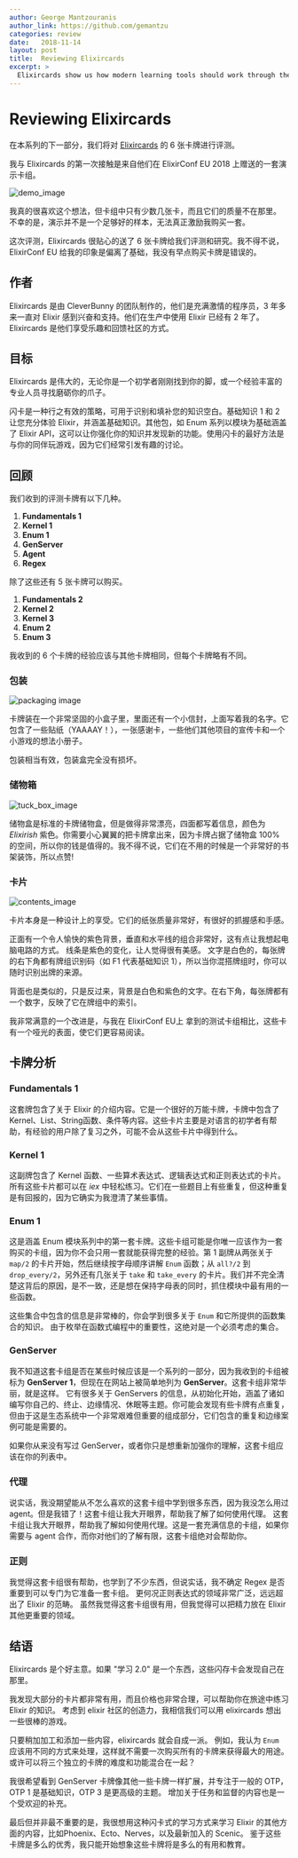 ```yaml
---
author: George Mantzouranis
author_link: https://github.com/gemantzu
categories: review
date:   2018-11-14
layout: post
title:  Reviewing Elixircards
excerpt: >
  Elixircards show us how modern learning tools should work through their Elixir Decks.
---
```


# Reviewing Elixircards

在本系列的下一部分，我们将对 [Elixircards](https://elixircards.co.uk/) 的 6 张卡牌进行评测。

我与 Elixircards 的第一次接触是来自他们在 ElixirConf EU 2018 上赠送的一套演示卡组。

![demo_image](https://user-images.githubusercontent.com/4966172/46304306-f7634d00-c5b6-11e8-9906-72ab1e24b00a.jpg)

我真的很喜欢这个想法，但卡组中只有少数几张卡，而且它们的质量不在那里。 不幸的是，演示并不是一个足够好的样本，无法真正激励我购买一套。

这次评测，Elixircards 很贴心的送了 6 张卡牌给我们评测和研究。我不得不说，ElixirConf EU 给我的印象是偏离了基础，我没有早点购买卡牌是错误的。

## 作者

Elixircards 是由 CleverBunny 的团队制作的，他们是充满激情的程序员，3 年多来一直对 Elixir 感到兴奋和支持。他们在生产中使用 Elixir 已经有 2 年了。Elixircards 是他们享受乐趣和回馈社区的方式。

## 目标

Elixircards 是伟大的，无论你是一个初学者刚刚找到你的脚，或一个经验丰富的专业人员寻找磨砺你的爪子。

闪卡是一种行之有效的策略，可用于识别和填补您的知识空白。基础知识 1 和 2 让您充分体验 Elixir，并涵盖基础知识。其他包，如 Enum 系列以模块为基础涵盖了 Elixir API，这可以让你强化你的知识并发现新的功能。使用闪卡的最好方法是与你的同伴玩游戏，因为它们经常引发有趣的讨论。

## 回顾

我们收到的评测卡牌有以下几种。

1. **Fundamentals 1**
2. **Kernel 1**
3. **Enum 1**
4. **GenServer**
5. **Agent**
6. **Regex**

除了这些还有 5 张卡牌可以购买。

1. **Fundamentals 2**
2. **Kernel 2**
3. **Kernel 3**
4. **Enum 2**
5. **Enum 3**

我收到的 6 个卡牌的经验应该与其他卡牌相同，但每个卡牌略有不同。
### 包装

![packaging image](https://user-images.githubusercontent.com/4966172/46304259-dd296f00-c5b6-11e8-8258-c0f2ffbf97eb.jpg)

卡牌装在一个非常坚固的小盒子里，里面还有一个小信封，上面写着我的名字。它包含了一些贴纸（YAAAAY！），一张感谢卡，一些他们其他项目的宣传卡和一个小游戏的想法小册子。

包装相当有效，包装盒完全没有损坏。

### 储物箱

![tuck_box_image](https://user-images.githubusercontent.com/4966172/46622435-4703c480-cb33-11e8-9324-781edeea47c5.jpg)

储物盒是标准的卡牌储物盒，但是做得非常漂亮，四面都写着信息，颜色为 _Elixirish_ 紫色。你需要小心翼翼的把卡牌拿出来，因为卡牌占据了储物盒 100% 的空间，所以你的钱是值得的。我不得不说，它们在不用的时候是一个非常好的书架装饰，所以点赞!

### 卡片

![contents_image](https://user-images.githubusercontent.com/4966172/46304302-f6322000-c5b6-11e8-8f9a-be2e9897318c.jpg)

卡片本身是一种设计上的享受。它们的纸张质量非常好，有很好的抓握感和手感。

正面有一个令人愉快的紫色背景，垂直和水平线的组合非常好，这有点让我想起电脑电路的方式。 线条是紫色的变化，让人觉得很有美感。 文字是白色的，每张牌的右下角都有牌组识别码（如 F1 代表基础知识 1），所以当你混搭牌组时，你可以随时识别出牌的来源。

背面也是类似的，只是反过来，背景是白色和紫色的文字。在右下角，每张牌都有一个数字，反映了它在牌组中的索引。

我非常满意的一个改进是，与我在 ElixirConf EU上 拿到的测试卡组相比，这些卡有一个哑光的表面，使它们更容易阅读。

## 卡牌分析

### Fundamentals 1

这套牌包含了关于 Elixir 的介绍内容。它是一个很好的万能卡牌，卡牌中包含了 Kernel、List、String函数、条件等内容。这些卡片主要是对语言的初学者有帮助，有经验的用户除了复习之外，可能不会从这些卡片中得到什么。


### Kernel 1

这副牌包含了 Kernel 函数、一些算术表达式、逻辑表达式和正则表达式的卡片。 所有这些卡片都可以在 _iex_ 中轻松练习。它们在一些题目上有些重复，但这种重复是有回报的，因为它确实为我澄清了某些事情。
### Enum 1

这是涵盖 Enum 模块系列中的第一套卡牌。这些卡组可能是你唯一应该作为一套购买的卡组，因为你不会只用一套就能获得完整的经验。第 1 副牌从两张关于 `map/2` 的卡片开始，然后继续按字母顺序讲解 `Enum` 函数；从 `all?/2` 到 `drop_every/2`，另外还有几张关于 `take` 和 `take_every` 的卡片。我们并不完全清楚这背后的原因，是不一致，还是想在保持字母表的同时，抓住模块中最有用的一些函数。 

这些集合中包含的信息是非常棒的，你会学到很多关于 `Enum` 和它所提供的函数集合的知识。 由于枚举在函数式编程中的重要性，这绝对是一个必须考虑的集合。

### GenServer

我不知道这套卡组是否在某些时候应该是一个系列的一部分，因为我收到的卡组被标为 __GenServer 1__，但现在在网站上被简单地列为 __GenServer__。这套卡组非常华丽，就是这样。 它有很多关于 GenServers 的信息，从初始化开始，涵盖了诸如编写你自己的、终止、边缘情况、休眠等主题。你可能会发现有些卡牌有点重复，但由于这是生态系统中一个非常艰难但重要的组成部分，它们包含的重复和边缘案例可能是需要的。

如果你从来没有写过 GenServer，或者你只是想重新加强你的理解，这套卡组应该在你的列表中。

### 代理

说实话，我没期望能从不怎么喜欢的这套卡组中学到很多东西，因为我没怎么用过 agent。但是我错了！这套卡组让我大开眼界，帮助我了解了如何使用代理。 这套卡组让我大开眼界，帮助我了解如何使用代理。这是一套充满信息的卡组，如果你需要与 agent 合作，而你对他们的了解有限，这套卡组绝对会帮助你。
### 正则

我觉得这套卡组很有帮助，也学到了不少东西，但说实话，我不确定 Regex 是否重要到可以专门为它准备一套卡组。 更何况正则表达式的领域非常广泛，远远超出了 Elixir 的范畴。 虽然我觉得这套卡组很有用，但我觉得可以把精力放在 Elixir 其他更重要的领域。

## 结语

Elixircards 是个好主意。如果 "学习 2.0" 是一个东西，这些闪存卡会发现自己在那里。

我发现大部分的卡片都非常有用，而且价格也非常合理，可以帮助你在旅途中练习 Elixir 的知识。 考虑到 elixir 社区的创造力，我相信我们可以用 elixircards 想出一些很棒的游戏。

只要稍加加工和添加一些内容，elixircards 就会自成一派。 例如，我认为 `Enum` 应该用不同的方式来处理，这样就不需要一次购买所有的卡牌来获得最大的用途。 或许可以将三个独立的卡牌的难度和功能混合在一起？

我很希望看到 GenServer 卡牌像其他一些卡牌一样扩展，并专注于一般的 OTP，OTP 1 是基础知识，OTP 3 是更高级的主题。 增加关于任务和监督的内容也是一个受欢迎的补充。

最后但并非最不重要的是，我很想用这种闪卡式的学习方式来学习 Elixir 的其他方面的内容，比如Phoenix、Ecto、Nerves，以及最新加入的 Scenic。 鉴于这些卡牌是多么的优秀，我只能开始想象这些卡牌将是多么的有用和教育。
